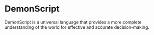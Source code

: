 # DemonScript
DemonScript is a universal language that provides a more complete understanding of the world for effective and accurate decision-making.
